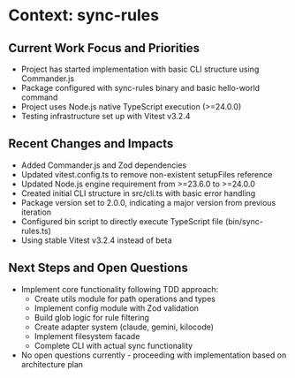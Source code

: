 # Context: sync-rules

## Current Work Focus and Priorities

- Project has started implementation with basic CLI structure using Commander.js
- Package configured with sync-rules binary and basic hello-world command
- Project uses Node.js native TypeScript execution (>=24.0.0)
- Testing infrastructure set up with Vitest v3.2.4

## Recent Changes and Impacts

- Added Commander.js and Zod dependencies
- Updated vitest.config.ts to remove non-existent setupFiles reference
- Updated Node.js engine requirement from >=23.6.0 to >=24.0.0
- Created initial CLI structure in src/cli.ts with basic error handling
- Package version set to 2.0.0, indicating a major version from previous iteration
- Configured bin script to directly execute TypeScript file (bin/sync-rules.ts)
- Using stable Vitest v3.2.4 instead of beta

## Next Steps and Open Questions

- Implement core functionality following TDD approach:
  - Create utils module for path operations and types
  - Implement config module with Zod validation
  - Build glob logic for rule filtering
  - Create adapter system (claude, gemini, kilocode)
  - Implement filesystem facade
  - Complete CLI with actual sync functionality
- No open questions currently - proceeding with implementation based on architecture plan
